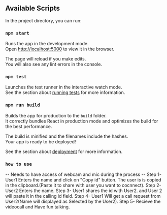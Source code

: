 

## Available Scripts

In the project directory, you can run:

### `npm start`

Runs the app in the development mode.\
Open [http://localhost:5000](http://localhost:5000) to view it in the browser.

The page will reload if you make edits.\
You will also see any lint errors in the console.

### `npm test`

Launches the test runner in the interactive watch mode.\
See the section about [running tests](https://facebook.github.io/create-react-app/docs/running-tests) for more information.

### `npm run build`

Builds the app for production to the `build` folder.\
It correctly bundles React in production mode and optimizes the build for the best performance.

The build is minified and the filenames include the hashes.\
Your app is ready to be deployed!

See the section about [deployment](https://facebook.github.io/create-react-app/docs/deployment) for more information.

### `how to use`
-- Needs to have access of webcam and mic during the process --
Step 1- User1 Enters the name and click on "Copy id" button. The user is is copied in the clipboard.(Paste it to share with user you want to cocnnect).
Step 2- User2 Enters the name.
Step 3- User1 shares the id with User2. and User 2 will paste it in the calling id field.
Step 4- User1 Will get a call request from User2(Name will displayed as Selected by the User2).
Step 5- Recieve the videocall and Have fun talking.
